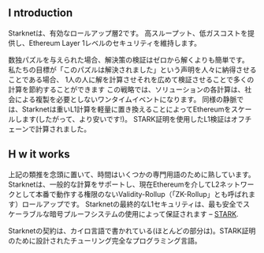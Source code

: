 ## I<unk> ntroduction

Starknetは、有効なロールアップ層2です。 高スループット、低ガスコストを提供し、Ethereum Layer 1レベルのセキュリティを維持します。

数独パズルを与えられた場合、解決策の検証はゼロから解くよりも簡単です。 私たちの目標が「このパズルは解決されました」という声明を人々に納得させることである場合、 1人の人に解を計算させそれを広めて検証させることで多くの計算を節約することができます この戦略では、ソリューションの各計算は、社会による複製を必要としないワンタイムイベントになります。 同様の静脈では、Starknetは重いL1計算を軽量に置き換えることによってEthereumをスケールします(したがって、より安いです!)。 STARK証明を使用したL1検証はオフチェーンで計算されました。

## H<unk> w it works

上記の類推を念頭に置いて、時間はいくつかの専門用語のために熟しています。 Starknetは、一般的な計算をサポートし、現在Ethereumを介してL2ネットワークとして本番で動作する権限のないValidity-Rollup（「ZK-Rollup」とも呼ばれます）ロールアップです。 Starknetの最終的なL1セキュリティは、最も安全でスケーラブルな暗号プルーフシステムの使用によって保証されます – [STARK](https://starkware.co/stark/).

Starknetの契約は、カイロ言語で書かれている(ほとんどの部分は)。STARK証明のために設計されたチューリング完全なプログラミング言語。